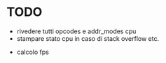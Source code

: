 # TODO
- rivedere tutti opcodes e addr_modes cpu
- stampare stato cpu in caso di stack overflow etc.

+ calcolo fps
